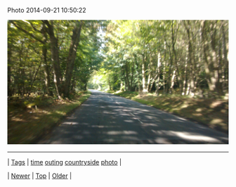 <!--
title: Photo 2014-09-21 10
date: 2020-06-28T15:27:00.385Z
tags: time, outing, countryside, photo
-->


Photo 2014-09-21 10:50:22

![](98045333542-0.jpg)

<!--BOTTOM-POST-NAVIGATION-->
---

| [Tags](tags.md) | [time](tag-time.md) [outing](tag-outing.md) [countryside](tag-countryside.md) [photo](tag-photo.md) |

| [Newer](97996017199.md) | [Top](index.md) | [Older](98051040887.md) |